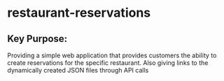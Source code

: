 # restaurant-reservations

 
 ## Key Purpose:
 Providing a simple web application that provides customers the ability to create reservations for the specific restaurant.
 Also giving links to the dynamically created JSON files through API calls

